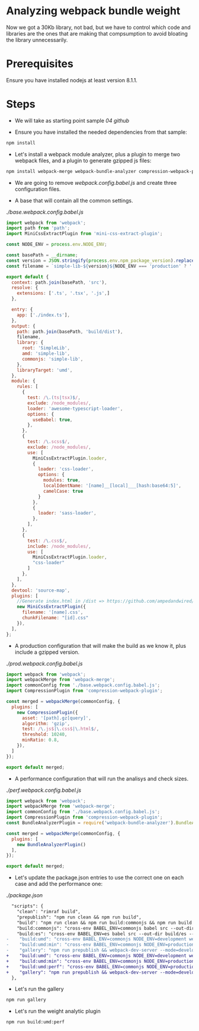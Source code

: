 # Analyzing webpack bundle weight

Now we got a 30Kb library, not bad, but we have to control which code and libraries are
the ones that are making that compsumption to avoid bloating the library unnecessarily.

# Prerequisites

Ensure you have installed nodejs at least version 8.1.1.


# Steps

- We will take as starting point sample _04 github_

- Ensure you have installed the needed dependencies from that sample:

```bash
npm install
```

- Let's install a webpack module analyzer, plus a plugin to merge two webpack
files, and a plugin to generate gzipped js files:

```bash
npm install webpack-merge webpack-bundle-analyzer compression-webpack-plugin --save-dev
```

- We are going to remove _webpack.config.babel.js_ and create three configuration files.


- A base that will contain all the common settings.

_./base.webpack.config.babel.js_

```javascript
import webpack from 'webpack';
import path from 'path';
import MiniCssExtractPlugin from 'mini-css-extract-plugin';

const NODE_ENV = process.env.NODE_ENV;

const basePath = __dirname;
const version = JSON.stringify(process.env.npm_package_version).replace(/"/g, '');
const filename = `simple-lib-${version}${NODE_ENV === 'production' ? '.min' : ''}.js`;

export default {
  context: path.join(basePath, 'src'),
  resolve: {
    extensions: ['.ts', '.tsx', '.js',]
  },

  entry: {
    app: ['./index.ts'],
  },
  output: {
    path: path.join(basePath, 'build/dist'),
    filename,
    library: {
      root: 'SimpleLib',
      amd: 'simple-lib',
      commonjs: 'simple-lib',
    },
    libraryTarget: 'umd',
  },
  module: {
    rules: [
      {
        test: /\.(ts|tsx)$/,
        exclude: /node_modules/,
        loader: 'awesome-typescript-loader',
        options: {
          useBabel: true,
        },
      },
      {
        test: /\.scss$/,
        exclude: /node_modules/,
        use: [
          MiniCssExtractPlugin.loader,
          {
            loader: 'css-loader', 
            options: {
              modules: true,
              localIdentName: '[name]__[local]___[hash:base64:5]',
              camelCase: true
            }
          },
          {
            loader: 'sass-loader',
          },
        ],
      },
      {
        test: /\.css$/,
        include: /node_modules/,
        use: [
          MiniCssExtractPlugin.loader,
          "css-loader"
        ]
      },
    ],
  },
  devtool: 'source-map',
  plugins: [
    //Generate index.html in /dist => https://github.com/ampedandwired/html-webpack-plugin    
    new MiniCssExtractPlugin({
      filename: '[name].css',
      chunkFilename: "[id].css"
    }),        
  ],
};
```


- A production configuration that will make the build as we know it, plus include a gzipped version.

_./prod.webpack.config.babel.js_

```javascript
import webpack from 'webpack';
import webpackMerge from 'webpack-merge';
import commonConfig from './base.webpack.config.babel.js';
import CompressionPlugin from 'compression-webpack-plugin';

const merged = webpackMerge(commonConfig, {    
  plugins: [
    new CompressionPlugin({
      asset: '[path].gz[query]',
      algorithm: 'gzip',
      test: /\.js$|\.css$|\.html$/,
      threshold: 10240,
      minRatio: 0.8,
    }),    
  ]
});

export default merged; 
```


- A performance configuration that will run the analisys and check sizes.


_./perf.webpack.config.babel.js_

```javascript
import webpack from 'webpack';
import webpackMerge from 'webpack-merge';
import commonConfig from './base.webpack.config.babel.js';
import CompressionPlugin from 'compression-webpack-plugin';
const BundleAnalyzerPlugin = require('webpack-bundle-analyzer').BundleAnalyzerPlugin;

const merged = webpackMerge(commonConfig, {    
  plugins: [
    new BundleAnalyzerPlugin()
  ],
});

export default merged;
```

- Let's update the package.json entries to use the correct one on each case and add the
performance one:

_./package.json_

```diff
  "scripts": {
    "clean": "rimraf build",
    "prepublish": "npm run clean && npm run build",
    "build": "npm run clean && npm run build:commonjs && npm run build:umd && npm run build:umd:min && npm run build:es",
    "build:commonjs": "cross-env BABEL_ENV=commonjs babel src --out-dir build/lib --copy-files --ignore spec.js,test.js",
    "build:es": "cross-env BABEL_ENV=es babel src --out-dir build/es --copy-files --ignore spec.js,test.js",
-    "build:umd": "cross-env BABEL_ENV=commonjs NODE_ENV=development webpack --mode=development",
-    "build:umd:min": "cross-env BABEL_ENV=commonjs NODE_ENV=production webpack --mode=production",
-    "gallery": "npm run prepublish && webpack-dev-server --mode=development --openPage '/gallery'"
+    "build:umd": "cross-env BABEL_ENV=commonjs NODE_ENV=development webpack --mode=development --config=base.webpack.config.babel.js",
+    "build:umd:min": "cross-env BABEL_ENV=commonjs NODE_ENV=production webpack --config=prod.webpack.config.babel.js -p",
+    "build:umd:perf": "cross-env BABEL_ENV=commonjs NODE_ENV=production webpack --mode=production --config=perf.webpack.config.babel.js",
+    "gallery": "npm run prepublish && webpack-dev-server --mode=development --openPage '/gallery' --config=base.webpack.config.babel.js"
  },
```

- Let's run the gallery

```bash
npm run gallery
```

- Let's run the weight analytic plugin

```bash
npm run build:umd:perf
```

